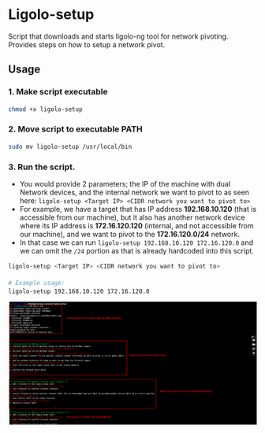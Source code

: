 # Ligolo-setup
Script that downloads and starts ligolo-ng tool for network pivoting. Provides steps on how to setup a network pivot.

## Usage
### 1. Make script executable
```bash
chmod +x ligolo-setup
```
### 2. Move script to executable PATH
```bash
sudo mv ligolo-setup /usr/local/bin
```
### 3. Run the script.
- You would provide 2 parameters; the IP of the machine with dual Network devices, and the internal network we want to pivot to as seen here: `ligolo-setup <Target IP> <CIDR network you want to pivot to>`
- For example, we have a target that has IP address **192.168.10.120** (that is accessible from our machine), but it also has another network device where its IP address is **172.16.120.120** (internal, and not accessible from our machine), and we want to pivot to the **172.16.120.0/24** network.
- In that case we can run `ligolo-setup 192.168.10.120 172.16.120.0` and we can omit the `/24` portion as that is already hardcoded into this script. 
```bash
ligolo-setup <Target IP> <CIDR network you want to pivot to>

# Example usage:
ligolo-setup 192.168.10.120 172.16.120.0
```
![Alt text](image.png)
